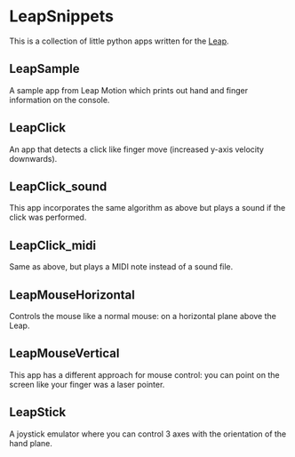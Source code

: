 LeapSnippets
============

This is a collection of little python apps written for the [Leap](https://leapmotion.com/).

## LeapSample

A sample app from Leap Motion which prints out hand and finger information on the console.

## LeapClick

An app that detects a click like finger move (increased y-axis velocity downwards).

## LeapClick_sound

This app incorporates the same algorithm as above but plays a sound if the click was performed.

## LeapClick_midi

Same as above, but plays a MIDI note instead of a sound file.

## LeapMouseHorizontal

Controls the mouse like a normal mouse: on a horizontal plane above the Leap.

## LeapMouseVertical

This app has a different approach for mouse control: you can point on the screen like your finger was a laser pointer.

## LeapStick

A joystick emulator where you can control 3 axes with the orientation of the hand plane.